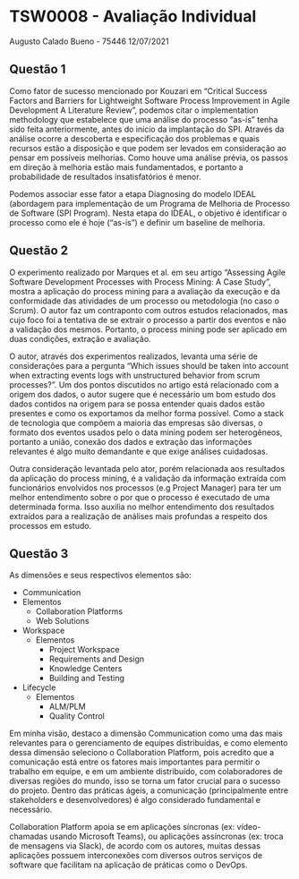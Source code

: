 # TSW0008 - Avaliação Individual
Augusto Calado Bueno - 75446
12/07/2021

## Questão 1
Como fator de sucesso mencionado por Kouzari em “Critical Success Factors and Barriers for Lightweight Software Process Improvement in Agile Development A Literature Review”, podemos citar o implementation methodology que estabelece que uma análise do processo “as-is” tenha sido feita anteriormente, antes do início da implantação do SPI.  Através da análise ocorre a descoberta e especificação dos problemas e quais recursos estão a disposição e que podem ser levados em consideração ao pensar em possíveis melhorias. Como houve uma análise prévia, os passos em direção à melhoria estão mais fundamentados, e portanto a probabilidade de resultados insatisfatórios é menor.

Podemos associar esse fator a etapa Diagnosing do modelo IDEAL (abordagem para implementação de um Programa de Melhoria de Processo de Software (SPI Program). Nesta etapa do IDEAL, o objetivo é identificar o processo como ele é hoje (“as-is”) e definir um baseline de melhoria.



## Questão 2
O experimento realizado por Marques et al. em seu artigo “Assessing Agile Software Development Processes with Process Mining: A Case Study”, mostra a aplicação do process mining para a avaliação da execução e da conformidade das atividades de um processo ou metodologia (no caso o Scrum). O autor faz um contraponto com outros estudos relacionados, mas cujo foco foi a tentativa de se extrair o processo a partir dos eventos e não a validação dos mesmos. Portanto, o process mining pode ser aplicado em duas condições, extração e avaliação.

O autor, através dos experimentos realizados, levanta uma série de considerações para a pergunta “Which issues should be taken into account when extracting events logs with unstructured behavior from scrum processes?”. Um dos pontos discutidos no artigo está relacionado com a origem dos dados, o autor sugere que é necessário um bom estudo dos dados contidos na origem para se possa entender quais dados estão presentes e como os exportamos da melhor forma possível. Como a stack de tecnologia que compõem a maioria das empresas são diversas, o formato dos eventos usados pelo o data mining podem ser heterogêneos, portanto a união, conexão dos dados e extração das informações relevantes é algo muito demandante e que exige análises cuidadosas. 

Outra consideração levantada pelo ator, porém relacionada aos resultados da aplicação do process mining, é a validação da informação extraída com funcionários envolvidos nos processos (e.g Project Manager) para ter um melhor entendimento sobre o por que o processo é executado de uma determinada forma. Isso auxilia no melhor entendimento dos resultados extraídos para a realização de análises mais profundas a respeito dos processos em estudo.



## Questão 3
As dimensões e seus respectivos elementos são:
- Communication
- Elementos
  - Collaboration Platforms
  - Web Solutions
- Workspace
  - Elementos
    - Project Workspace
    - Requirements and Design
    - Knowledge Centers
    - Building and Testing
- Lifecycle
  - Elementos
    - ALM/PLM
    - Quality Control

Em minha visão, destaco a dimensão Communication como uma das mais relevantes para o gerenciamento de equipes distribuídas, e como elemento dessa dimensão seleciono o Collaboration Platform, pois acredito que a comunicação está entre os fatores mais importantes para permitir o trabalho em equipe, e em um ambiente distribuído, com colaboradores de diversas regiões do mundo, isso se torna um fator crucial para o sucesso do projeto. Dentro das práticas ágeis, a comunicação (principalmente entre stakeholders e desenvolvedores) é algo considerado fundamental e necessário.

Collaboration Platform apoia se em  aplicações síncronas (ex: vídeo-chamadas usando Microsoft Teams), ou aplicações assíncronas (ex: troca de mensagens via Slack), de acordo com os autores, muitas dessas aplicações possuem interconexões com diversos outros serviços de software que facilitam na aplicação de práticas como o DevOps.
